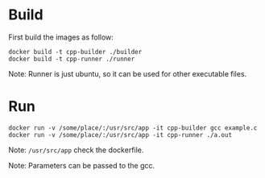 # Build
First build the images as follow:

    docker build -t cpp-builder ./builder
    docker build -t cpp-runner ./runner

Note: Runner is just ubuntu, so it can be used for other executable files.

# Run

    docker run -v /some/place/:/usr/src/app -it cpp-builder gcc example.c
    docker run -v /some/place/:/usr/src/app -it cpp-runner ./a.out

Note: `/usr/src/app` check the dockerfile.

Note: Parameters can be passed to the gcc.
